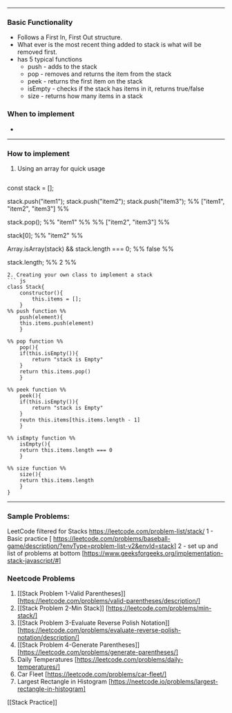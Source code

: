 ----
### Basic Functionality
- Follows a First In, First Out structure.
- What ever is the most recent thing added to stack is what will be removed first.
- has 5 typical functions
	- push - adds to the stack
	- pop - removes and returns the item from the stack
	- peek - returns the first item on the stack
	- isEmpty - checks if the stack has items in it, returns true/false
	- size - returns how many items in a stack
### When to implement
- 
----
### How to implement
1. Using an array for quick usage
	``` js
const stack = [];

stack.push("item1");
stack.push("item2");
stack.push("item3");
%% ["item1", "item2", "item3"] %%

stack.pop();
%% "item1" %%
%% ["item2", "item3"]  %%

stack[0];
%% "item2"  %%

Array.isArray(stack) && stack.length === 0;
%% false %%

stack.length;
%% 2 %%
```
2. Creating your own class to implement a stack
``` js
class Stack{
	constructor(){
		this.items = [];
	}
%% push function %%
	push(element){
	this.items.push(element)
	}

%% pop function %%
	pop(){
	if(this.isEmpty()){
		return "stack is Empty"
	}
	return this.items.pop()
	}

%% peek function %%
	peek(){
	if(this.isEmpty()){
		return "stack is Empty"
	}
	reutn this.items[this.items.length - 1]
	}

%% isEmpty function %%
	isEmpty(){
	return this.items.length === 0
	}

%% size function %%
	size(){
	return this.items.length
	}
}
```
----
### Sample Problems: 
LeetCode filtered for Stacks https://leetcode.com/problem-list/stack/
1 - Basic  practice [ https://leetcode.com/problems/baseball-game/description/?envType=problem-list-v2&envId=stack]
2 - set up and list of problems at bottom [https://www.geeksforgeeks.org/implementation-stack-javascript/#]

### Neetcode Problems
1. [[Stack Problem 1-Valid Parentheses]] [https://leetcode.com/problems/valid-parentheses/description/]
2. [[Stack Problem 2-Min Stack]] [https://leetcode.com/problems/min-stack/]
3. [[Stack Problem 3-Evaluate Reverse Polish Notation]] [https://leetcode.com/problems/evaluate-reverse-polish-notation/description/]
4. [[Stack Problem 4-Generate Parentheses]] [https://leetcode.com/problems/generate-parentheses/]
5. Daily Temperatures [https://leetcode.com/problems/daily-temperatures/]
6. Car Fleet [https://leetcode.com/problems/car-fleet/]
7. Largest Rectangle in Histogram [https://neetcode.io/problems/largest-rectangle-in-histogram]


[[Stack Practice]]